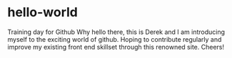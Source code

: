 # hello-world
Training day for Github
Why hello there, this is Derek and I am introducing myself to the exciting world of github.  Hoping to contribute regularly and improve my existing front end skillset through this renowned site.
Cheers!
